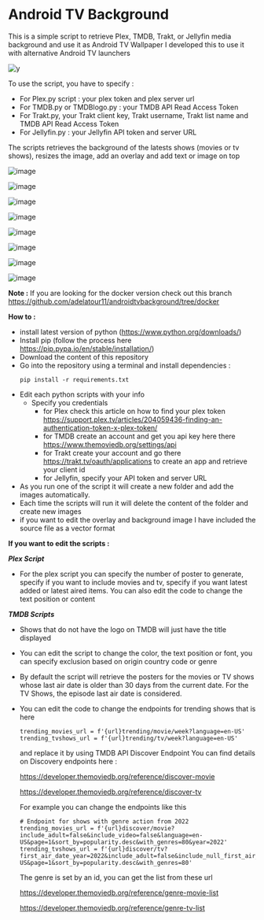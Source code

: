 # Android TV Background

This is a simple script to retrieve Plex, TMDB, Trakt, or Jellyfin media background and use it as Android TV Wallpaper
I developed this to use it with alternative Android TV launchers

![y](https://github.com/adelatour11/androidtvbackground/assets/1473994/8039b728-469f-4fd9-8ca5-920e57bd16d9)


To use the script, you have to specify : 
- For Plex.py script : your plex token and plex server url
- For TMDB.py or TMDBlogo.py : your TMDB API Read Access Token
- For Trakt.py, your Trakt client key, Trakt username, Trakt list name and TMDB API Read Access Token
- For Jellyfin.py : your Jellyfin API token and server URL

The scripts retrieves the background of the latests shows (movies or tv shows), resizes the image, add an overlay and add text or image on top

![image](https://github.com/user-attachments/assets/71923ddf-6b5b-4b1c-af46-d12d9a525b6c)

![image](https://github.com/user-attachments/assets/e560ccf7-cc11-49ce-b6c1-8395d2e309f1)

![image](https://github.com/user-attachments/assets/815c3685-2b6d-4ef5-86c3-b2d67038736a)

![image](https://github.com/user-attachments/assets/c01d5d0e-d762-481d-ab66-7110a7101e22)

![image](https://github.com/adelatour11/androidtvbackground/assets/1473994/b28900a4-4776-4aae-b631-e30334d932dd)

![image](https://github.com/adelatour11/androidtvbackground/assets/1473994/e0410589-81a4-40ac-a55d-8fd6eb061721)

![image](https://github.com/adelatour11/androidtvbackground/assets/1473994/2e92f213-21f9-4147-b678-0ee4dd0546ad)

![image](https://github.com/adelatour11/androidtvbackground/assets/1473994/03aecbcd-e2fd-4969-b0a2-0346d1842705)

**Note :**
If you are looking for the docker version check out this branch https://github.com/adelatour11/androidtvbackground/tree/docker

**How to :**
- install latest version of python (https://www.python.org/downloads/)
- Install pip (follow the process here https://pip.pypa.io/en/stable/installation/)
- Download the content of this repository
- Go into the repository using a terminal and install dependencies :
  ```
  pip install -r requirements.txt
  ```
- Edit each python scripts with your info
    - Specify you credentials
        - for Plex check this article on how to find your plex token https://support.plex.tv/articles/204059436-finding-an-authentication-token-x-plex-token/
        - for TMDB create an account and get you api key here there https://www.themoviedb.org/settings/api
        - for Trakt create your account and go there https://trakt.tv/oauth/applications to create an app and retrieve your client id 
        - for Jellyfin, specify your API token and server URL
- As you run one of the script it will create a new folder and add the images automatically.
- Each time the scripts will run it will delete the content of the folder and create new images
- if you want to edit the overlay and background image I have included the source file as a vector format 


**If you want to edit the scripts :**

***Plex Script***
- For the plex script you can specify the number of poster to generate, specify if you want to include movies and tv, specify if you want latest added or latest aired items. You can also edit the code to change the text position or content

***TMDB Scripts***
- Shows that do not have the logo on TMDB will just have the title displayed
- You can edit the script to change the color, the text position or font, you can specify exclusion based on origin country code or genre
- By default the script will retrieve the posters for the movies or TV shows whose last air date is older than 30 days from the current date. For the TV Shows, the episode last air date is considered.      
- You can edit the code to change the endpoints for trending shows that is here
  ```
  trending_movies_url = f'{url}trending/movie/week?language=en-US'
  trending_tvshows_url = f'{url}trending/tv/week?language=en-US'
  ```
  and replace it by using TMDB API Discover Endpoint
  You can find details on Discovery endpoints here  :

  https://developer.themoviedb.org/reference/discover-movie

  https://developer.themoviedb.org/reference/discover-tv

  For example you can change the endpoints like this

  ```
  # Endpoint for shows with genre action from 2022
  trending_movies_url = f'{url}discover/movie?include_adult=false&include_video=false&language=en-US&page=1&sort_by=popularity.desc&with_genres=80&year=2022'
  trending_tvshows_url = f'{url}discover/tv?first_air_date_year=2022&include_adult=false&include_null_first_air_dates=false&language=en-US&page=1&sort_by=popularity.desc&with_genres=80'
  ```
  
  The genre is set by an id, you can get the list from these url
  
  https://developer.themoviedb.org/reference/genre-movie-list
  
  https://developer.themoviedb.org/reference/genre-tv-list
